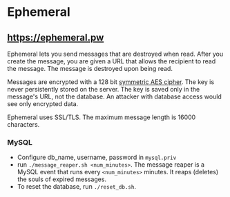 Ephemeral
=========

## https://ephemeral.pw


Ephemeral lets you send messages that are destroyed when read.  After you create the message, you are given a URL that allows the recipient to read the message.  The message is destroyed upon being read.


Messages are encrypted with a 128 bit [symmetric AES cipher](http://en.wikipedia.org/wiki/Advanced_Encryption_Standard).  The key is never persistently stored on the server.  The key is saved only in the message's URL, not the database.  An attacker with database access would see only encrypted data.

Ephemeral uses SSL/TLS.  The maximum message length is 16000 characters.

### MySQL

* Configure db_name, username, password in ```mysql.priv```
* run ```./message_reaper.sh <num_minutes>```.  The message reaper is a MySQL event that runs every ```<num_minutes>``` minutes.  It reaps (deletes) the souls of expired messages.
* To reset the database, run ```./reset_db.sh```.
